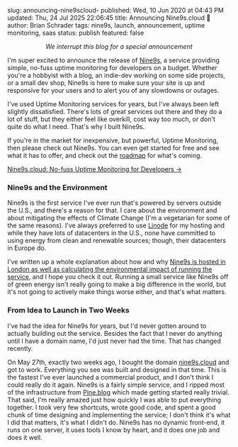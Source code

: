 slug: announcing-nine9scloud-
published: Wed, 10 Jun 2020 at 04:43 PM
updated: Thu, 24 Jul 2025 22:06:45 
title: Announcing Nine9s.cloud 🎉
author: Brian Schrader
tags: nine9s, launch, announcement, uptime monitoring, saas
status: publish
featured: false

<center><i>We interrupt this blog for a special announcement</i></center>

I'm super excited to announce the release of [Nine9s][1], a service providing simple, no-fuss uptime monitoring for developers on a budget. Whether you're a hobbyist with a blog, an indie-dev working on some side projects, or a small dev shop, Nine9s is here to make sure your site is up and responsive for your users and to alert you of any slowdowns or outages.

I've used Uptime Monitoring services for years, but I've always been left slightly dissatisfied. There's lots of great services out there and they do a lot of stuff, but they either feel like overkill, cost way too much, or don't quite do what I need. That's why I built Nine9s.

If you're in the market for inexpensive, but powerful, Uptime Monitoring, then please check out Nine9s. You can even get started for free and see what it has to offer, and check out the [roadmap][3] for what's coming.

[Nine9s.cloud: No-fuss Uptime Monitoring for Developers &#8594;][1]


### Nine9s and the Environment

Nine9s is the first service I've ever run that's powered by servers outside the U.S., and there's a reason for that. I care about the environment and about mitigating the effects of Climate Change (I'm a vegetarian for some of the same reasons). I've always preferred to use [Linode][6] for my hosting and while they have lots of datacenters in the U.S., none have committed to using energy from clean and renewable sources; though, their datacenters in Europe do.

I've written up a whole explanation about how and why [Nine9s is hosted in London as well as calculating the environmental impact of running the service][2], and I hope you check it out. Running a small service like Nine9s off of green energy isn't really going to make a big difference in the world, but it's not going to actively make things worse either, and that's what matters.


### From Idea to Launch in Two Weeks

I've had the idea for Nine9s for years, but I'd never gotten around to actually building out the service. Besides the fact that I never do anything until I have a domain name, I'd just never had the time. That has changed recently.

On May 27th, exactly two weeks ago, I bought the domain [nine9s.cloud][1] and got to work. Everything you see was built and designed in that time. This is the fastest I've ever launched a commercial product, and I don't think I could really do it again. Nine9s is a fairly simple service, and I ripped most of the infrastructure from [Pine.blog][4] which made getting started really trivial. That said, I'm really amazed just how quickly I was able to put everything together. I took very few shortcuts, wrote good code, and spent a good chunk of time designing and implementing the service; I don't think it's what I did that matters, it's what I didn't do. Nine9s has no dynamic front-end, it runs on one server, it uses tools I know by heart, and it does one job and does it well.

[1]: https://nine9s.cloud/?ref=ba
[2]: https://nine9s.cloud/kb/infrastructure
[3]: https://nine9s.cloud/kb/feature-roadmap
[4]: https://pine.blog/
[5]: https://github.com/davidmote
[6]: https://www.linode.com
